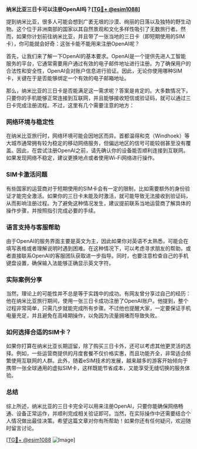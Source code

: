 **纳米比亚三日卡可以注册OpenAI吗？[[TG💪+ @esim1088](https://t.me/s/esim1088)]**

提到纳米比亚，很多人可能会想到广袤无垠的沙漠、绚丽的日落以及独特的野生动物。这个位于非洲南部的国家以其自然景观和文化多样性吸引了无数旅行者。然而，如果你计划前往纳米比亚，并且带了一张当地的三日卡（即短期使用的SIM卡），你可能就会好奇：这张卡能不能用来注册OpenAI呢？

首先，让我们来了解一下OpenAI的基本要求。OpenAI是一个提供先进人工智能服务的平台，它通常需要用户通过有效的电子邮件地址进行注册。为了确保用户的合法性和安全性，OpenAI会对账户信息进行验证。因此，无论你使用哪种SIM卡，关键在于是否能够绑定一个有效的电子邮箱地址。

那么，纳米比亚的三日卡是否能满足这一需求呢？答案是肯定的。大多数情况下，只要你的手机能够正常连接到互联网，并且能够接收短信或验证码，就可以通过三日卡完成注册流程。不过，这里有几个需要注意的地方：

### 网络环境与稳定性

在纳米比亚旅行时，网络环境可能会因地区而异。首都温得和克（Windhoek）等大城市通常拥有较为稳定的移动网络服务，但偏远地区的信号可能较弱甚至没有覆盖。因此，在尝试注册OpenAI之前，请先确认你的设备能否顺利连接到互联网。如果发现网络不稳定，建议更换地点或者使用Wi-Fi网络进行操作。

### SIM卡激活问题

有些国家的运营商对于短期使用的SIM卡会有一定的限制，比如需要额外的身份验证才能完全激活。如果你的三日卡未能及时激活，就可能导致无法接收到验证码，从而影响注册过程。为了避免这种情况发生，建议提前联系当地运营商了解具体的操作步骤，并按照指引完成必要的手续。

### 语言支持与客服帮助

由于OpenAI的服务界面主要是英文为主，因此如果你对英语不太熟悉，可能会在填写表格或者理解说明时遇到困难。在这种情况下，可以考虑寻求朋友的帮助，或者直接联系OpenAI的客服团队获取进一步指导。同时，也要注意检查自己的手机键盘设置，确保输入法能够正确显示英文字符。

### 实际案例分享

当然，理论上的可能性并不总是等于实践中的成功。有网友曾分享过自己的经历：他在纳米比亚旅行期间，使用一张三日卡成功注册了OpenAI账户。他提到，整个过程非常简单，只需几步就能完成所有步骤。不过他也提醒大家，一定要保证手机电量充足，并且避免在高峰期操作，以免因为流量拥堵而导致失败。

### 如何选择合适的SIM卡？

如果你打算在纳米比亚长期逗留，除了购买三日卡外，还可以考虑其他更灵活的选择。例如，一些运营商提供的月度套餐不仅价格实惠，而且功能齐全，非常适合频繁使用互联网的人群。此外，随着eSIM技术的发展，越来越多的游客开始倾向于携带一张全球通用的虚拟SIM卡，这样既能节省成本，又能享受无缝切换的服务体验。

### 总结

综上所述，纳米比亚的三日卡完全可以用来注册OpenAI，只要你能确保网络畅通、设备正常运作，并顺利完成相关验证即可。当然，在实际操作中还需要结合个人情况做出最佳决策。希望这篇文章对你有所帮助！如果你还有任何疑问，欢迎随时留言讨论。

[[TG💪+ @esim1088](https://t.me/s/esim1088) ![Image](https://i.postimg.cc/4NQfJmqS/Snipaste-2025-05-13-00-14-12.png)]